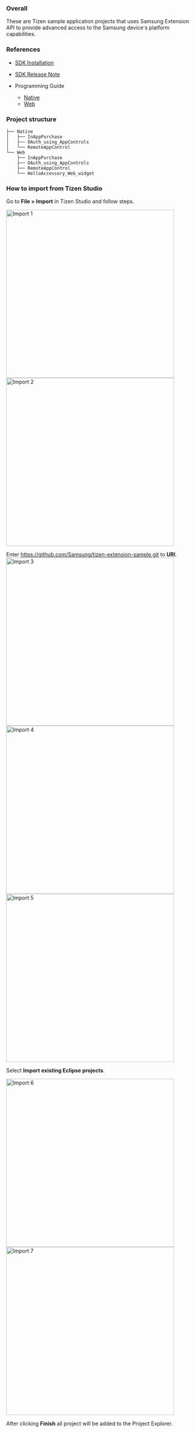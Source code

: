 ### Overall
These are Tizen sample application projects that uses Samsung Extension API to provide advanced access to the Samsung device's platform capabilities.

### References
* [SDK Installation](https://developer.samsung.com/galaxy-watch-develop/techdoc/tizen-extension-sdk-guide.html)

* [SDK Release Note](https://developer.samsung.com/galaxy-watch-develop/wearable-extension-release-note.html)

* Programming Guide
  * [Native](https://developer.samsung.com/galaxy-watch-develop/tizen-wearable-extension-programming-guide-native.html)
  * [Web](https://developer.samsung.com/galaxy-watch-develop/tizen-wearable-extension-programming-guide-web.html)

### Project structure
```
├── Native
│   ├── InAppPurchase
│   ├── OAuth_using_AppControls
│   └── RemoteAppControl
└── Web
    ├── InAppPurchase
    ├── OAuth_using_AppControls
    ├── RemoteAppControl
    └── HelloAccessory_Web_widget
```
### How to import from Tizen Studio
Go to **File > Import** in Tizen Studio and follow steps.

<img src="https://github.com/Samsung/tizen-extension-sample/blob/master/screenshot/import1.png" alt="Import 1" width="450"/>
<img src="https://github.com/Samsung/tizen-extension-sample/blob/master/screenshot/import2.png" alt="Import 2" width="450"/>

Enter https://github.com/Samsung/tizen-extension-sample.git to **URI**.
<img src="https://github.com/Samsung/tizen-extension-sample/blob/master/screenshot/import3.png" alt="Import 3" width="450"/>
<img src="https://github.com/Samsung/tizen-extension-sample/blob/master/screenshot/import4.png" alt="Import 4" width="450"/>
<img src="https://github.com/Samsung/tizen-extension-sample/blob/master/screenshot/import5.png" alt="Import 5" width="450"/>

Select **Import existing Eclipse projects**.

<img src="https://github.com/Samsung/tizen-extension-sample/blob/master/screenshot/import6.png" alt="Import 6" width="450"/>
<img src="https://github.com/Samsung/tizen-extension-sample/blob/master/screenshot/import7.png" alt="Import 7" width="450"/>

After clicking **Finish** all project will be added to the Project Explorer.

